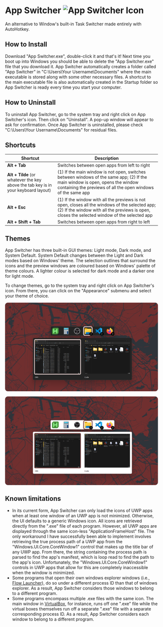 # App Switcher ![App Switcher Icon](https://github.com/Osmagtor/AppSwitcher/blob/main/Icon.ico)
An alternative to Window's built-in Task Switcher made entirely with AutoHotkey.

## How to Install
Download "App Switcher.exe", double-click it and that's it! Next time you boot up into Windows you should be able to delete the "App Switcher.exe" file that you download it. App Switcher automatically creates a folder called "App Switcher" in "C:\Users\Your Username\Documents\" where the main executable is stored along with some other necessary files. A shortcut to the main executable file is also automatically created in the Startup folder so App Switcher is ready every time you start your computer.

## How to Uninstall
To uninstall App Switcher, go to the system tray and right click on App Switcher's icon. Then click on "Uninstall". A pop-up window will appear to ask for confirmation. Once App Switcher is uninstalled, please check "C:\Users\Your Username\Documents\" for residual files.

## Shortcuts

| Shortcut                                                                           | Description                                                                                                                                                                                            |
| ---------------------------------------------------------------------------------- | ------------------------------------------------------------------------------------------------------------------------------------------------------------------------------------------------------ |
| **Alt + Tab**                                                                      | Switches between open apps from left to right                                                                                                                                                                               |
| **Alt + Tilde** (or whatever the key above the tab key is in your keyboard layout) | (1) If the main window is not open, switches between windows of the same app; (2) If the main window is open, opens the window containing the previews of all the open windows of the same app    |
| **Alt + Esc**                                                                      | (1) If the window with all the previews is not open, closes all the windows of the selected app; (2) If the window with all the previews is open, closes the selected window of the selected app |
| **Alt + Shift + Tab**                                                              | Switches between open apps from right to left                                                                                                                                                                                                       |

## Themes
App Switcher has three built-in GUI themes: Light mode, Dark mode, and System Default. System Default changes between the Light and Dark modes based on Windows' theme. The selection outlines that surround the icons and the preview windows are coloured based on Windows' palette of theme colours. A lighter colour is selected for dark mode and a darker one for light mode.

To change themes, go to the system tray and right click on App Switcher's icon. From there, you can click on the "Appearance" submenu and select your theme of choice.

![App Switcher in Dark Mode](https://github.com/Osmagtor/AppSwitcher/blob/main/Pasted%20image%2020230822165949.png)

![App Switcher in Light Mode](https://github.com/Osmagtor/AppSwitcher/blob/main/Pasted%20image%2020230822170042.png)

## Known limitations
- In its current form, App Switcher can only load the icons of UWP apps when at least one window of an UWP app is not minimized. Otherwise, the UI defaults to a generic Windows icon. All icons are retrieved directly from the ".exe" file of each program. However, all UWP apps are displayed through the same icon-less "ApplicationFrameHost" file. The only workaround I have successfully been able to implement involves retrieving the true process path of a UWP app from the "Windows.UI.Core.CoreWindow1" control that makes up the title bar of any UWP app. From there, the string containing the process path is parsed to find the app's manifest, which is loop read to find the path to the app's icon. Unfortunately, the "Windows.UI.Core.CoreWindow1" controls in UWP apps that allow for this are completely inaccessible when the window is minimized.
- Some programs that open their own windows explorer windows (i.e., [Flow Launcher](https://www.flowlauncher.com/)), do so under a different process ID than that of windows explorer. As a result, App Switcher considers those windows to belong to a different program.
- Some programs encompass multiple .exe files with the same icon. The main window in [VirtualBox](https://www.virtualbox.org/), for instance, runs off one ".exe" file while the virtual boxes themselves run off a separate ".exe" file with a separate corresponding process ID. As a result, App Switcher considers each window to belong to a different program.
